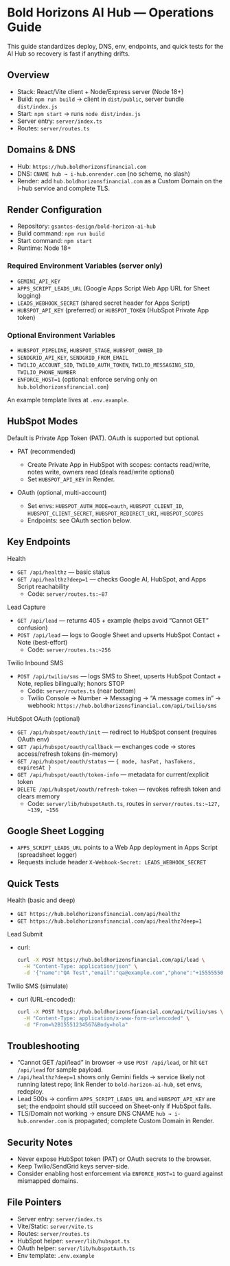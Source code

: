 # Bold Horizons AI Hub — Operations Guide

This guide standardizes deploy, DNS, env, endpoints, and quick tests for the AI Hub so recovery is fast if anything drifts.

## Overview
- Stack: React/Vite client + Node/Express server (Node 18+)
- Build: `npm run build` → client in `dist/public`, server bundle `dist/index.js`
- Start: `npm start` → runs `node dist/index.js`
- Server entry: `server/index.ts`
- Routes: `server/routes.ts`

## Domains & DNS
- Hub: `https://hub.boldhorizonsfinancial.com`
- DNS: `CNAME hub → i-hub.onrender.com` (no scheme, no slash)
- Render: add `hub.boldhorizonsfinancial.com` as a Custom Domain on the i-hub service and complete TLS.

## Render Configuration
- Repository: `gsantos-design/bold-horizon-ai-hub`
- Build command: `npm run build`
- Start command: `npm start`
- Runtime: Node 18+

### Required Environment Variables (server only)
- `GEMINI_API_KEY`
- `APPS_SCRIPT_LEADS_URL` (Google Apps Script Web App URL for Sheet logging)
- `LEADS_WEBHOOK_SECRET` (shared secret header for Apps Script)
- `HUBSPOT_API_KEY` (preferred) or `HUBSPOT_TOKEN` (HubSpot Private App token)

### Optional Environment Variables
- `HUBSPOT_PIPELINE`, `HUBSPOT_STAGE`, `HUBSPOT_OWNER_ID`
- `SENDGRID_API_KEY`, `SENDGRID_FROM_EMAIL`
- `TWILIO_ACCOUNT_SID`, `TWILIO_AUTH_TOKEN`, `TWILIO_MESSAGING_SID`, `TWILIO_PHONE_NUMBER`
- `ENFORCE_HOST=1` (optional: enforce serving only on `hub.boldhorizonsfinancial.com`)

An example template lives at `.env.example`.

## HubSpot Modes
Default is Private App Token (PAT). OAuth is supported but optional.

- PAT (recommended)
  - Create Private App in HubSpot with scopes: contacts read/write, notes write, owners read (deals read/write optional)
  - Set `HUBSPOT_API_KEY` in Render.

- OAuth (optional, multi-account)
  - Set envs: `HUBSPOT_AUTH_MODE=oauth`, `HUBSPOT_CLIENT_ID`, `HUBSPOT_CLIENT_SECRET`, `HUBSPOT_REDIRECT_URI`, `HUBSPOT_SCOPES`
  - Endpoints: see OAuth section below.

## Key Endpoints

Health
- `GET /api/healthz` — basic status
- `GET /api/healthz?deep=1` — checks Google AI, HubSpot, and Apps Script reachability
  - Code: `server/routes.ts:~87`

Lead Capture
- `GET /api/lead` — returns 405 + example (helps avoid “Cannot GET” confusion)
- `POST /api/lead` — logs to Google Sheet and upserts HubSpot Contact + Note (best-effort)
  - Code: `server/routes.ts:~256`

Twilio Inbound SMS
- `POST /api/twilio/sms` — logs SMS to Sheet, upserts HubSpot Contact + Note, replies bilingually; honors STOP
  - Code: `server/routes.ts` (near bottom)
  - Twilio Console → Number → Messaging → “A message comes in” → webhook: `https://hub.boldhorizonsfinancial.com/api/twilio/sms`

HubSpot OAuth (optional)
- `GET /api/hubspot/oauth/init` — redirect to HubSpot consent (requires OAuth env)
- `GET /api/hubspot/oauth/callback` — exchanges code → stores access/refresh tokens (in-memory)
- `GET /api/hubspot/oauth/status` — `{ mode, hasPat, hasTokens, expiresAt }`
- `GET /api/hubspot/oauth/token-info` — metadata for current/explicit token
- `DELETE /api/hubspot/oauth/refresh-token` — revokes refresh token and clears memory
  - Code: `server/lib/hubspotAuth.ts`, routes in `server/routes.ts:~127, ~139, ~156`

## Google Sheet Logging
- `APPS_SCRIPT_LEADS_URL` points to a Web App deployment in Apps Script (spreadsheet logger)
- Requests include header `X-Webhook-Secret: LEADS_WEBHOOK_SECRET`

## Quick Tests

Health (basic and deep)
- `GET https://hub.boldhorizonsfinancial.com/api/healthz`
- `GET https://hub.boldhorizonsfinancial.com/api/healthz?deep=1`

Lead Submit
- curl:
  ```bash
  curl -X POST https://hub.boldhorizonsfinancial.com/api/lead \
    -H "Content-Type: application/json" \
    -d '{"name":"QA Test","email":"qa@example.com","phone":"+15555550123","message":"Sanity test","lang":"en","source":"ops-test"}'
  ```

Twilio SMS (simulate)
- curl (URL-encoded):
  ```bash
  curl -X POST https://hub.boldhorizonsfinancial.com/api/twilio/sms \
    -H "Content-Type: application/x-www-form-urlencoded" \
    -d "From=%2B15551234567&Body=hola"
  ```

## Troubleshooting
- “Cannot GET /api/lead” in browser → use `POST /api/lead`, or hit `GET /api/lead` for sample payload.
- `/api/healthz?deep=1` shows only Gemini fields → service likely not running latest repo; link Render to `bold-horizon-ai-hub`, set envs, redeploy.
- Lead 500s → confirm `APPS_SCRIPT_LEADS_URL` and `HUBSPOT_API_KEY` are set; the endpoint should still succeed on Sheet-only if HubSpot fails.
- TLS/Domain not working → ensure DNS CNAME `hub → i-hub.onrender.com` is propagated; complete Custom Domain in Render.

## Security Notes
- Never expose HubSpot token (PAT) or OAuth secrets to the browser.
- Keep Twilio/SendGrid keys server-side.
- Consider enabling host enforcement via `ENFORCE_HOST=1` to guard against mismapped domains.

## File Pointers
- Server entry: `server/index.ts`
- Vite/Static: `server/vite.ts`
- Routes: `server/routes.ts`
- HubSpot helper: `server/lib/hubspot.ts`
- OAuth helper: `server/lib/hubspotAuth.ts`
- Env template: `.env.example`

